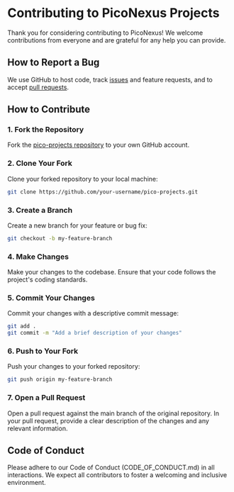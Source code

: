 # Contributing to PicoNexus Projects

Thank you for considering contributing to PicoNexus! We welcome contributions from everyone and are grateful for any help you can provide.

## How to Report a Bug

We use GitHub to host code, track [issues](https://github.com/PicoNexus/pico-projects/issues) and feature requests, and to accept [pull requests](https://github.com/PicoNexus/pico-projects/pulls). 


## How to Contribute


### 1. Fork the Repository

Fork the [pico-projects repository](https://github.com/PicoNexus/pico-projects) to your own GitHub account.

### 2. Clone Your Fork

Clone your forked repository to your local machine:

```bash
git clone https://github.com/your-username/pico-projects.git
```

### 3. Create a Branch

Create a new branch for your feature or bug fix:

```bash
git checkout -b my-feature-branch
```

### 4. Make Changes

Make your changes to the codebase. Ensure that your code follows the project's coding standards.

### 5. Commit Your Changes
    
Commit your changes with a descriptive commit message:

```bash
git add .
git commit -m "Add a brief description of your changes"
```

### 6. Push to Your Fork

Push your changes to your forked repository:

```bash
git push origin my-feature-branch
```

### 7. Open a Pull Request

Open a pull request against the main branch of the original repository. In your pull request, provide a clear description of the changes and any relevant information.


## Code of Conduct

Please adhere to our Code of Conduct (CODE_OF_CONDUCT.md) in all interactions. We expect all contributors to foster a welcoming and inclusive environment.

